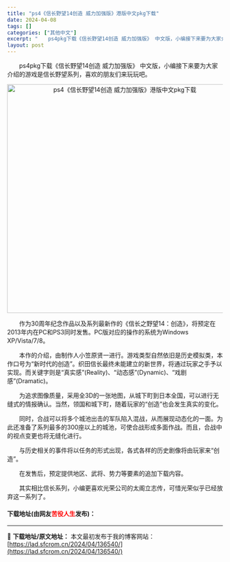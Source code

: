 ```yaml
---
title: "ps4《信长野望14创造 威力加强版》港版中文pkg下载"
date: 2024-04-08
tags: []
categories: ["其他中文"]
excerpt: "　　ps4pkg下载《信长野望14创造 威力加强版》 中文版，小编接下来要为大家介绍的游戏是信长野望系列，喜欢的朋友们来玩玩吧。 　　作为30周年纪念作品以及系列最新作的《信长之野望14：创造》，将预定在2013年内在PC和PS3同时发售。PC版对应的操作的系统为Windows XP/Vista/7&hellip;"
layout: post
---
```


 <p>　　ps4pkg下载《信长野望14创造 威力加强版》 中文版，小编接下来要为大家介绍的游戏是信长野望系列，喜欢的朋友们来玩玩吧。</p> <p align="center"><img align="" border="0" src="https://lad.sfcrom.cn/wp-content/uploads/2024/04/20240408_66138901c7769.webp" width="534" alt="ps4《信长野望14创造 威力加强版》港版中文pkg下载" /></p> <p>　　作为30周年纪念作品以及系列最新作的《信长之野望14：创造》，将预定在2013年内在PC和PS3同时发售。PC版对应的操作的系统为Windows XP/Vista/7/8。</p> <p>　　本作的介绍，由制作人小笠原贤一进行。游戏类型自然依旧是历史模拟类，本作口号为&ldquo;新时代的创造&rdquo;。织田信长最终未能建立的新世界，将通过玩家之手予以实现。而关键字则是&ldquo;真实感&rdquo;(Reality)、&ldquo;动态感&rdquo;(Dynamic)、&ldquo;戏剧感&rdquo;(Dramatic)。</p> <p>　　为追求图像质量，采用全3D的一张地图，从城下町到日本全国，可以进行无缝式的情报确认。当然，领国和城下町，随着玩家的&ldquo;创造&rdquo;也会发生真实的变化。</p> <p>　　同时，合战可以将多个城池出击的军队陷入混战，从而展现动态化的一面。为此还准备了系列最多的300座以上的城池，可使合战形成多面作战。而且，合战中的视点变更也将无缝化进行。</p> <p>　　与历史相关的事件将以任务的形式出现，各式各样的历史剧像将由玩家来&ldquo;创造&rdquo;。</p> <p>　　在发售后，预定提供地区、武将、势力等要素的追加下载内容。</p> <p>　　其实相比信长系列，小编更喜欢光荣公司的太阁立志传，可惜光荣似乎已经放弃这一系列了。</p> <p><h4>下载地址(由网友<font color="red">苦役人生</font>发布)：</h4></p> 

---
📖 **下载地址/原文地址：** 本文最初发布于我的博客网站：[https://lad.sfcrom.cn/2024/04/136540/](https://lad.sfcrom.cn/2024/04/136540/)
